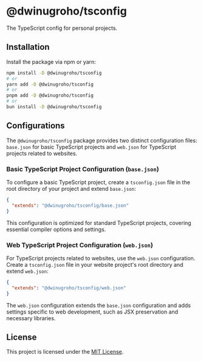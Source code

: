 # @dwinugroho/tsconfig

The TypeScript config for personal projects.

## Installation

Install the package via npm or yarn:

```bash
npm install -D @dwinugroho/tsconfig
# or
yarn add -D @dwinugroho/tsconfig
# or
pnpm add -D @dwinugroho/tsconfig
# or
bun install -D @dwinugroho/tsconfig
```

## Configurations

The `@dwinugroho/tsconfig` package provides two distinct configuration files: `base.json` for basic TypeScript projects and `web.json` for TypeScript projects related to websites.

### Basic TypeScript Project Configuration (`base.json`)

To configure a basic TypeScript project, create a `tsconfig.json` file in the root directory of your project and extend `base.json`:

```json
{
  "extends": "@dwinugroho/tsconfig/base.json"
}
```

This configuration is optimized for standard TypeScript projects, covering essential compiler options and settings.

### Web TypeScript Project Configuration (`web.json`)

For TypeScript projects related to websites, use the `web.json` configuration. Create a `tsconfig.json` file in your website project's root directory and extend `web.json`:

```json
{
  "extends": "@dwinugroho/tsconfig/web.json"
}
```

The `web.json` configuration extends the `base.json` configuration and adds settings specific to web development, such as JSX preservation and necessary libraries.

## License

This project is licensed under the [MIT License](LICENSE).
